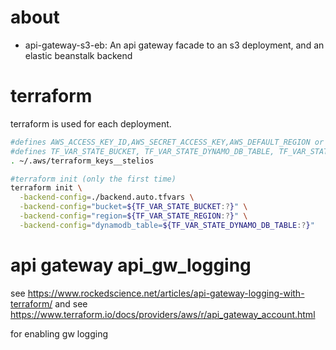# about
- api-gateway-s3-eb: An api gateway facade to an s3 deployment, and an elastic beanstalk backend

# terraform
terraform is used for each deployment.

```sh
#defines AWS_ACCESS_KEY_ID,AWS_SECRET_ACCESS_KEY,AWS_DEFAULT_REGION or AWS_PROFILE
#defines TF_VAR_STATE_BUCKET, TF_VAR_STATE_DYNAMO_DB_TABLE, TF_VAR_STATE_REGION
. ~/.aws/terraform_keys__stelios

#terraform init (only the first time)
terraform init \
  -backend-config=./backend.auto.tfvars \
  -backend-config="bucket=${TF_VAR_STATE_BUCKET:?}" \
  -backend-config="region=${TF_VAR_STATE_REGION:?}" \
  -backend-config="dynamodb_table=${TF_VAR_STATE_DYNAMO_DB_TABLE:?}"
```

# api gateway api_gw_logging
see https://www.rockedscience.net/articles/api-gateway-logging-with-terraform/
and see https://www.terraform.io/docs/providers/aws/r/api_gateway_account.html

for enabling gw logging

